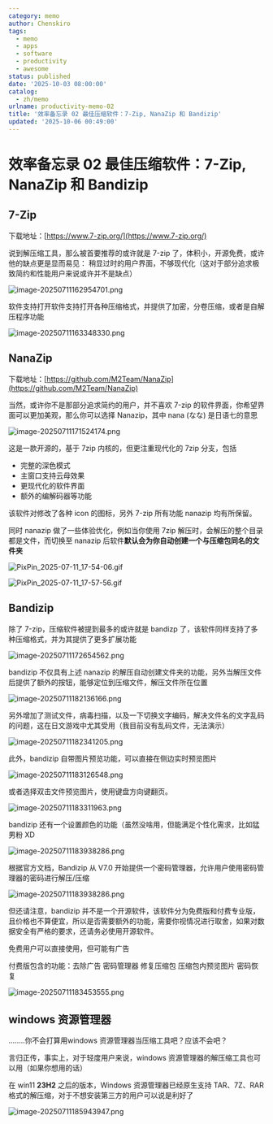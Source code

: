 ```yaml
---
category: memo
author: Chenskiro
tags:
  - memo
  - apps
  - software
  - productivity
  - awesome
status: published
date: '2025-10-03 08:00:00'
catalog:
  - zh/memo
urlname: productivity-memo-02
title: '效率备忘录 02 最佳压缩软件：7-Zip, NanaZip 和 Bandizip'
updated: '2025-10-06 00:49:00'
---
```


# **效率备忘录 02 最佳压缩软件：7-Zip, NanaZip 和 Bandizip**

## **7-Zip**

下载地址：[https://www.7-zip.org/](https://www.7-zip.org/)

说到解压缩工具，那么被首要推荐的或许就是 7-zip 了，体积小，开源免费，或许他的缺点更是显而易见： 稍显过时的用户界面，不够现代化（这对于部分追求极致简约和性能用户来说或许并不是缺点）

![image-20250711162954701.png](assets/3986abf510dbc3b4de274d1efdb28cbc.png)

软件支持打开软件支持打开各种压缩格式，并提供了加密，分卷压缩，或者是自解压程序功能

![image-20250711163348330.png](assets/8935d86df4ac857ccbeb66dfb01916d8.png)

## **NanaZip**

下载地址：[https://github.com/M2Team/NanaZip](https://github.com/M2Team/NanaZip)

当然，或许你不是那部分追求简约的用户，并不喜欢 7-zip 的软件界面，你希望界面可以更加美观，那么你可以选择 Nanazip，其中 nana (なな) 是日语七的意思

![image-20250711171524174.png](assets/2adc66b89aa90d8c3822adc5f40d503f.png)

这是一款开源的，基于 7zip 内核的，但更注重现代化的 7zip 分支，包括

- 完整的深色模式
- 主窗口支持云母效果
- 更现代化的软件界面
- 额外的编解码器等功能

该软件对修改了各种 icon 的图标，另外 7-zip 所有功能 nanazip 均有所保留。

同时 nanazip 做了一些体验优化，例如当你使用 7zip 解压时，会解压的整个目录都是文件，而切换至 nanazip 后软件**默认会为你自动创建一个与压缩包同名的文件夹**

![PixPin_2025-07-11_17-54-06.gif](assets/985063fdeef9395329d5f671e57086df.gif)

![PixPin_2025-07-11_17-57-56.gif](assets/ac613cbc3b2b92cfbd2e5d54a42dc08a.gif)

## **Bandizip**

除了 7-zip，压缩软件被提到最多的或许就是 bandizp 了，该软件同样支持了多种压缩格式，并为其提供了更多扩展功能

![image-20250711172654562.png](assets/a790eb6df29709290f00975bfe76a309.png)

bandizip 不仅具有上述 nanazip 的解压自动创建文件夹的功能，另外当解压文件后提供了额外的按钮，能够定位到压缩文件，解压文件所在位置

![image-20250711182136166.png](assets/e9404382b639f37652b32905ba3ac940.png)

另外增加了测试文件，病毒扫描，以及一下切换文字编码，解决文件名的文字乱码的问题，这在日文游戏中尤其受用（我目前没有乱码文件，无法演示）

![image-20250711182341205.png](assets/78b23aff3906976c4acd4e87b69a95b5.png)

此外，bandizip 自带图片预览功能，可以直接在侧边实时预览图片

![image-20250711183126548.png](assets/b7abda562e342cd38f78f388988d2b7f.png)

或者选择双击文件预览图片，使用键盘方向键翻页。

![image-20250711183311963.png](assets/981a18106703af94764018f40af8321f.png)

bandizip 还有一个设置颜色的功能（虽然没啥用，但能满足个性化需求，比如猛男粉 XD

![image-20250711183938286.png](assets/d9252aaac2b847e95d28080aecf0aa73.png)

根据官方文档，Bandizip 从 V7.0 开始提供一个密码管理器，允许用户使用密码管理器的密码进行解压/压缩

![image-20250711183938286.png](assets/8057db711358ac9a4a71c50e526ced8f.png)

但还请注意，bandizip 并不是一个开源软件，该软件分为免费版和付费专业版，且价格也不算便宜，所以是否需要额外的功能，需要你视情况进行取舍，如果对数据安全有严格的要求，还请务必使用开源软件。

免费用户可以直接使用，但可能有广告

付费版包含的功能：去除广告 密码管理器 修复压缩包 压缩包内预览图片 密码恢复

![image-20250711183453555.png](assets/71500f296113e7f62eb9555e98525026.png)

## **windows 资源管理器**

........你不会打算用windows 资源管理器当压缩工具吧？应该不会吧？

言归正传，事实上，对于轻度用户来说，windows 资源管理器的解压缩工具也可以用（如果你想用的话）

在 win11 **23H2** 之后的版本，Windows 资源管理器已经原生支持 TAR、7Z、RAR 格式的解压缩，对于不想安装第三方的用户可以说是利好了

![image-20250711185943947.png](assets/fcb4c92d9233f3c4543b7238efb7919f.png)
